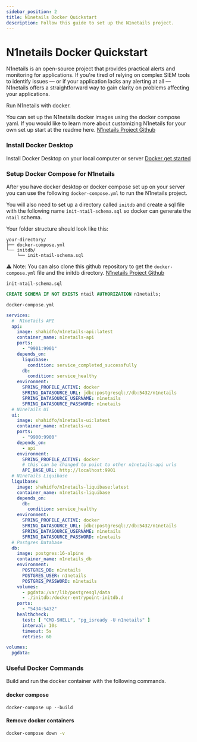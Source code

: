 ```yaml
---
sidebar_position: 2
title: N1netails Docker Quickstart
description: Follow this guide to set up the N1netails project.
---
```


# N1netails Docker Quickstart

N1netails is an open-source project that provides practical alerts and monitoring for applications. If you're tired of relying on complex SIEM tools
to identify issues — or if your application lacks any alerting at all — N1netails offers a straightforward way to gain
clarity on problems affecting your applications.

Run N1netails with docker.

You can set up the N1netails docker images using the docker compose yaml. If you would like to learn more about customizing N1netails for your own set up start at the readme here. [N1netails Project Github](https://github.com/n1netails/n1netails)

### Install Docker Desktop
Install Docker Desktop on your local computer or server [Docker get started](https://www.docker.com/get-started/)

### Setup Docker Compose for N1netails
After you have docker desktop or docker compose set up on your server you can use the following `docker-compose.yml` to run the N1netails project. 

You will also need to set up a directory called `initdb` and create a sql file with the following name `init-ntail-schema.sql` so docker can generate the `ntail` schema. 

Your folder structure should look like this:
```pgsql
your-directory/
├── docker-compose.yml
└── initdb/
    └── init-ntail-schema.sql
```

⚠️ Note: You can also clone this github repository to get the `docker-compose.yml` file and the initdb directory. [N1netails Project Github](https://github.com/n1netails/n1netails)

`init-ntail-schema.sql`
```sql
CREATE SCHEMA IF NOT EXISTS ntail AUTHORIZATION n1netails;
```

`docker-compose.yml`
```yaml
services:
  #  N1neTails API
  api:
    image: shahidfo/n1netails-api:latest
    container_name: n1netails-api
    ports:
      - "9901:9901"
    depends_on:
      liquibase:
        condition: service_completed_successfully
      db:
        condition: service_healthy
    environment:
      SPRING_PROFILE_ACTIVE: docker
      SPRING_DATASOURCE_URL: jdbc:postgresql://db:5432/n1netails
      SPRING_DATASOURCE_USERNAME: n1netails
      SPRING_DATASOURCE_PASSWORD: n1netails
  # N1neTails UI
  ui:
    image: shahidfo/n1netails-ui:latest
    container_name: n1netails-ui
    ports:
      - "9900:9900"
    depends_on:
      - api
    environment:
      SPRING_PROFILE_ACTIVE: docker
      # this can be changed to point to other n1netails-api urls
      API_BASE_URL: http://localhost:9901
  # N1neTails Liquibase
  liquibase:
    image: shahidfo/n1netails-liquibase:latest
    container_name: n1netails-liquibase
    depends_on:
      db:
        condition: service_healthy
    environment:
      SPRING_PROFILE_ACTIVE: docker
      SPRING_DATASOURCE_URL: jdbc:postgresql://db:5432/n1netails
      SPRING_DATASOURCE_USERNAME: n1netails
      SPRING_DATASOURCE_PASSWORD: n1netails
  # Postgres Database
  db:
    image: postgres:16-alpine
    container_name: n1netails_db
    environment:
      POSTGRES_DB: n1netails
      POSTGRES_USER: n1netails
      POSTGRES_PASSWORD: n1netails
    volumes:
      - pgdata:/var/lib/postgresql/data
      - ./initdb:/docker-entrypoint-initdb.d
    ports:
      - "5434:5432"
    healthcheck:
      test: [ "CMD-SHELL", "pg_isready -U n1netails" ]
      interval: 10s
      timeout: 5s
      retries: 60

volumes:
  pgdata:

```

### Useful Docker Commands

Build and run the docker container with the following commands.

#### docker compose
```shell
docker-compose up --build
```

#### Remove docker containers
```bash
docker-compose down -v 
```
